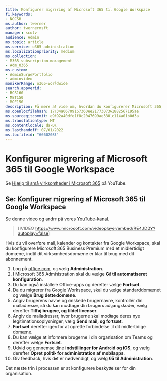 ```yaml
---
title: Konfigurer migrering af Microsoft 365 til Google Workspace
f1.keywords:
- NOCSH
ms.author: twerner
author: twernermsft
manager: scotv
audience: Admin
ms.topic: article
ms.service: o365-administration
ms.localizationpriority: medium
ms.collection:
- M365-subscription-management
- Adm_O365
ms.custom:
- AdminSurgePortfolio
- adminvideo
monikerRange: o365-worldwide
search.appverid:
- BCS160
- MET150
- MOE150
description: Få mere at vide om, hvordan du konfigurerer Microsoft 365, så det er klar til migrering fra Google Workspace.
ms.openlocfilehash: 17c34a06709167360ee2177307361882567195ae
ms.sourcegitcommit: e9692a40dfe1f8c2047699ae3301c114a01b0d3a
ms.translationtype: MT
ms.contentlocale: da-DK
ms.lasthandoff: 07/01/2022
ms.locfileid: "66602088"
---
```

# <a name="set-up-microsoft-365-for-google-workspace-migration"></a>Konfigurer migrering af Microsoft 365 til Google Workspace

Se [Hjælp til små virksomheder i Microsoft 365](https://go.microsoft.com/fwlink/?linkid=2197659) på YouTube.

## <a name="watch-set-up-microsoft-365-for-google-workspace-migration"></a>Se: Konfigurer migrering af Microsoft 365 til Google Workspace

Se denne video og andre på vores [YouTube-kanal](https://go.microsoft.com/fwlink/?linkid=2198101).

> [!VIDEO https://www.microsoft.com/videoplayer/embed/RE4JD2Y?autoplay=false]

Hvis du vil overføre mail, kalender og kontakter fra Google Workspace, skal du konfigurere Microsoft 365 Business Premium med et midlertidigt domæne, indtil dit virksomhedsdomæne er klar til brug med dit abonnement.

1. Log på [office.com](https://office.com), og vælg **Administration**.
1. I Microsoft 365 Administration skal du vælge **Gå til automatiseret konfiguration**. 
1. Du kan også installere Office-apps og derefter vælge **Fortsæt**. 
1. Da du migrerer fra Google Workspace, skal du vælge standarddomænet og vælge **Brug dette domæne**. 
1. Angiv brugerens navne og ønskede brugernavne, kontrollér din mailadresse, så du kan modtage din brugers adgangskoder, vælg derefter **Tilføj brugere, og tildel licenser**. 
1. Angiv de mailadresser, hvor brugerne skal modtage deres nye legitimationsoplysninger, vælg **Send mail, og fortsæt**.
1. **Fortsæt** derefter igen for at oprette forbindelse til dit midlertidige domæne. 
1. Du kan vælge at informere brugerne i din organisation om Teams og derefter vælge **Fortsæt**.
1. Udvid og gennemse dine **indstillinger for Android og iOS**, og vælg derefter **Opret politik for administration af mobilapps**.
1. Giv feedback, hvis det er nødvendigt, og vælg **Gå til Administration**.

Det næste trin i processen er at konfigurere beskyttelser for din organisation.